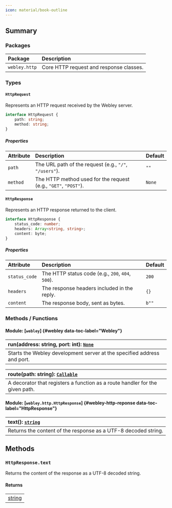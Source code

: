 ```yaml
---
icon: material/book-outline
---
```


## Summary

### Packages

| Package | Description |
| :-- | :-- |
| `webley.http` | Core HTTP request and response classes. |

### Types

#### `HttpRequest`

Represents an HTTP request received by the Webley server.

```ts linenums="0"
interface HttpRequest {
    path: string;
    method: string;
}
```

##### Properties

| Attribute | Description | Default |
| :-- | :-- | :-- |
| `path` | The URL path of the request (e.g., `"/"`, `"/users"`). | `""` |
| `method` | The HTTP method used for the request (e.g., `"GET"`, `"POST"`). | `None` |

#### `HttpResponse`

Represents an HTTP response returned to the client.


```ts linenums="0"
interface HttpResponse {
    status_code: number;
    headers: Array<string, string>;
    content: byte;
}
```

##### Properties

| Attribute | Description | Default |
| :-- | :-- | :-- |
| `status_code` | The HTTP status code (e.g., `200`, `404`, `500`). | `200` |
| `headers` | The response headers included in the reply. | `{}` |
| `content` | The response body, sent as bytes. | `b""` |

### Methods / Functions

#### Module: [`webley`] {#webley data-toc-label="Webley"}

| run(address: string, port: int): [`None`]() |
| :-- |
| Starts the Webley development server at the specified address and port. |

| route(path: string): [`Callable`]() | 
| :-- |
| A decorator that registers a function as a route handler for the given path. |

#### Module: [`webley.http.HttpResponse`] {#webley-http-reponse data-toc-label="HttpResponse"}


| text(): [`string`]() |
| :-- |
| Returns the content of the response as a UTF-8 decoded string. |

## Methods

### `HttpResponse.text`

Returns the content of the response as a UTF-8 decoded string.

#### Returns

<table>
    <tr>
        <td><a href="">string</a></td>
    </tr>
</table>